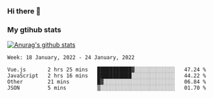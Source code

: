 ### Hi there 👋

### My gtihub stats

[![Anurag's github stats](https://github-readme-stats.vercel.app/api?username=gaozhidong)](https://github.com/gaozhidong/github-readme-stats)

<!--START_SECTION:waka-->
```text
Week: 18 January, 2022 - 24 January, 2022

Vue.js       2 hrs 25 mins   ███████████▓░░░░░░░░░░░░░   47.24 % 
JavaScript   2 hrs 16 mins   ███████████░░░░░░░░░░░░░░   44.22 % 
Other        21 mins         █▓░░░░░░░░░░░░░░░░░░░░░░░   06.84 % 
JSON         5 mins          ▒░░░░░░░░░░░░░░░░░░░░░░░░   01.70 % 
```
<!--END_SECTION:waka-->